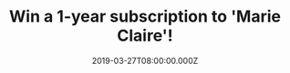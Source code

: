 ---
campaign-uuid: "c-5e25a452-96fa-4c90-8ae9-ed8f25cdbc74"
type: "Competition"
category: "Gifts"
date: "2019-03-27T08:00:00.000Z"
end-date: "2019-03-29T12:00:00.000Z"
disable-form: false
is_promoted: true
has_entry_page: true
title: "Win a 1-year subscription to 'Marie Claire'!"
competition-description: "<p>Mother's day is just around the corner. So what are you\
  \ waiting for to tell your mum how much you love her? Show her just how much she\
  \ means to you with a subscription to her favourite magazine, Marie Claire, this\
  \ Mother’s Day!</p> <p>At Marie Claire they aim to inspire every woman who wants\
  \ to think smart and look amazing. We are giving away a 1-year subscription to 'Marie\
  \ Claire' to one of our lucky members. Click below for a chance to win.</p>\n"
hero-header: "Win a 1-year subscription to 'Marie Claire'!"
terms-confirmation: "N/A"
banner-img: "https://assets.expresslyapp.com/asset-e9c35da0-795e-4932-ac28-7d8cfdef2132.jpg"
logo-left-href: "aaa.nme.com"
logo-left-image: "https://assets.expresslyapp.com/asset-04639d64-35fd-4460-a2f3-1116594b824c.jpg"
logo-left-title: "NME AAA"
bg-image-hero: "https://assets.expresslyapp.com/asset-4e3e9c3e-7059-4e61-acba-bd6a1c918896.jpg"
bg-image-first: "https://assets.expresslyapp.com/asset-54cee331-3126-4368-ad90-6f64d0da8f90.jpg"
section1-content: "<p>Treat your Mother our yourself to a 1-year subscription to your\
  \ favourite magazine: Marie Claire! The iconic glossy magazine for women who want\
  \ to Think Smart and Look Amazing.</p>\n<p>Each issue is a glossy package full of\
  \ the latest fashion and beauty trends, combined with intelligent, thought-provoking\
  \ features. For a Mother's day special competition, we are giving away a 1-year\
  \ subscription to Marie Claire paper magazine for you to treat your Mother or spoil\
  \ yourself!</p>\n<p>Enter the form below for a chance to win before midday Friday\
  \ 29th and maybe you'll be our lucky winner! Good luck!</p>\n"
entry-title: "Win a 1-year subscription to 'Marie Claire'!"
entry-content: "<p>Enter the draw to win a 1-year subscription to 'Marie Claire' by\
  \ entering below before 12:00pm on 29th of March 2019.</p>\n"
has-winner: false
prize-description: "A 1-year subscription to 'Marie Claire'"
special-conditions: "Multiple entries are allowed up to one every day\r\nWinner will\
  \ be selected after competition closes on midday Friday 29th. We'll contact the\
  \ winner by email and phone on Friday afternoon. The winner will provide a gift\
  \ address, if different from their own address."
country-restrictions:
- "GB"
---